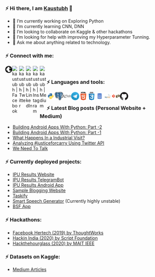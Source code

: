 ### ⚡ Hi there, I am [Kaustubh][website] 👋

- 🔭 I’m currently working on Exploring Python
- 🌱 I’m currently learning CNN, DNN
- 👯 I’m looking to collaborate on Kaggle & other hackathons
- 🤔 I’m looking for help with improving my Hyperparameter Tunning.
- 💬 Ask me about anything related to technology.

### ⚡ Connect with me:
[<img align="left" alt="website" width="22px" src="https://raw.githubusercontent.com/iconic/open-iconic/master/svg/globe.svg" />][website]
[<img align="left" alt="kaustubh | Facebook" width="22px" src="https://cdn.jsdelivr.net/npm/simple-icons@v3/icons/facebook.svg" />][facebook]
[<img align="left" alt="kaustubh | Twitter" width="22px" src="https://cdn.jsdelivr.net/npm/simple-icons@v3/icons/twitter.svg" />][twitter]
[<img align="left" alt="kaustubh | LinkedIn" width="22px" src="https://cdn.jsdelivr.net/npm/simple-icons@v3/icons/linkedin.svg" />][linkedin]
[<img align="left" alt="kaustubh | Instagram" width="22px" src="https://cdn.jsdelivr.net/npm/simple-icons@v3/icons/instagram.svg" />][instagram]
[<img align="left" alt="kaustubh | Medium" width="22px" src="https://cdn.jsdelivr.net/npm/simple-icons@v3/icons/medium.svg" />][medium]
<br>
### ⚡ Languages and tools:
[<img align="left" alt="Python" width="26px" src="https://raw.githubusercontent.com/github/explore/78df643247d429f6cc873026c0622819ad797942/topics/python/python.png" />][website]
[<img align="left" alt="Postgresql" width="26px" src="https://raw.githubusercontent.com/github/explore/78df643247d429f6cc873026c0622819ad797942/topics/postgresql/postgresql.png" />][website]
[<img align="left" alt="Flask" width="26px" src="https://raw.githubusercontent.com/github/explore/78df643247d429f6cc873026c0622819ad797942/topics/flask/flask.png" />][website]
[<img align="left" alt="Telegram" width="26px" src="https://raw.githubusercontent.com/github/explore/78df643247d429f6cc873026c0622819ad797942/topics/telegram/telegram.png" />][website]
[<img align="left" alt="HTML5" width="26px" src="https://raw.githubusercontent.com/github/explore/80688e429a7d4ef2fca1e82350fe8e3517d3494d/topics/html/html.png" />][website]
[<img align="left" alt="CSS3" width="26px" src="https://raw.githubusercontent.com/github/explore/80688e429a7d4ef2fca1e82350fe8e3517d3494d/topics/css/css.png" />][website]
[<img align="left" alt="SQL" width="26px" src="https://raw.githubusercontent.com/github/explore/80688e429a7d4ef2fca1e82350fe8e3517d3494d/topics/sql/sql.png" />][website]
[<img align="left" alt="MySQL" width="26px" src="https://raw.githubusercontent.com/github/explore/80688e429a7d4ef2fca1e82350fe8e3517d3494d/topics/mysql/mysql.png" />][website]
[<img align="left" alt="Git" width="26px" src="https://raw.githubusercontent.com/github/explore/80688e429a7d4ef2fca1e82350fe8e3517d3494d/topics/git/git.png" />][website]
[<img align="left" alt="GitHub" width="26px" src="https://raw.githubusercontent.com/github/explore/78df643247d429f6cc873026c0622819ad797942/topics/github/github.png" />][website]
<br>
### ⚡ Latest Blog posts (Personal Website + Medium)
<!-- BLOG-POST-LIST:START -->
- [Building Android Apps With Python: Part -2](https://medium.com/swlh/building-android-apps-with-python-part-2-1d8e78ef9166?source=rss-603da2b47f57------2)
- [Building Android Apps With Python: Part -1](https://towardsdatascience.com/building-android-apps-with-python-part-1-603820bebde8?source=rss-603da2b47f57------2)
- [What Happens In a Industrial Visit?](https://www.kaustubhgupta.xyz/post/what-happens-in-a-industrial-visit)
- [Analyzing #justiceforcarry Using Twitter API](https://medium.com/@kaustubhgupta1828/analyzing-justiceforcarry-using-twitter-api-ee98d669509b?source=rss-603da2b47f57------2)
- [We Need To Talk](https://www.kaustubhgupta.xyz/post/we-need-to-talk)
<!-- BLOG-POST-LIST:END -->

### ⚡ Currently deployed projects:
   - [IPU Results Website](https://ipuresultskg.herokuapp.com/)
   - [IPU Results TelegramBot](https://github.com/kaustubhgupta/TelegramBot-IPU)
   - [IPU Results Android App](https://github.com/kaustubhgupta/IPUResultAndroidApp)
   - [Sample Blogging Website](https://flaskwebsitev1.herokuapp.com/)
   - [Taskify](https://taskifyhackindia.herokuapp.com/)
   - [Smart Speech Generator](https://smart-speech-gen.herokuapp.com/) (Currently highly unstable)
   - [BSF App](https://appetize.io/app/6bcy1hx8p9r2060cn4amcuv43m?device=nexus5&scale=75&orientation=portrait&osVersion=8.1)
   
### ⚡ Hackathons:
   - [Facebook Hertech (2019) by ThoughtWorks](https://github.com/kaustubhgupta/FacebookHerTechHackathon)
   - [Hackin India (2020) by Script Foundation](https://github.com/kaustubhgupta/HackInIndia)     
   - [Hackthehourglass (2020) by MAIT IEEE](https://github.com/kaustubhgupta/HackTheHourGlassHackathon)
   
### ⚡ Datasets on Kaggle:
   - [Medium Articles](https://www.kaggle.com/kaustubh18282/medium-articles-dataset-2020-edition)
   
[website]: http://kaustubhgupta.xyz/
[facebook]: https://www.facebook.com/kaustubh.gupta.1828/
[twitter]: https://twitter.com/Kaustubh1828
[linkedin]: https://www.linkedin.com/in/kaustubh-gupta-612767ab/
[instagram]: https://www.instagram.com/kaustubhgupta1828/
[medium]: https://medium.com/@kaustubhgupta1828
